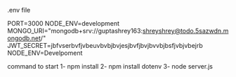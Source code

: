 .env file

PORT=3000
NODE_ENV=development
MONGO_URI="mongodb+srv://guptashrey163:shreyshrey@todo.5sazwdn.mongodb.net/"
JWT_SECRET=jbfvserbvfjvbeuvbvbjbvjesjbvfjbvjbvvbjbsfjvbjvbejrb
NODE_ENV=Develpoment


command to start
1- npm install
2- npm install dotenv
3- node server.js
